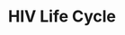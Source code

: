 ---
annotations:
- id: PW:0001028
  parent: disease pathway
  type: Pathway Ontology
  value: infectious disease pathway
authors:
- ReactomeTeam
- Anwesha
- Mkutmon
description: The life cycle of HIV-1 is divided into early and late phases, shown
  schematically in the figure. In the <b>early</b> phase, an HIV-1 virion binds to
  receptors and co-receptors on the human host cell surface (a), viral and host cell
  membranes fuse and the viral particle is uncoated (b), the viral genome is reverse
  transcribed and the viral preintegration complex (PIC) forms (c), the PIC is transported
  through the nuclear pore into the nucleoplasm (d), and the viral reverse transcript
  is integrated into a host cell chromosome (e). In the <b>late</b> phase, viral RNAs
  are transcribed from the integrated viral genome and processed to generate viral
  mRNAs and full-length viral genomic RNAs (f), the viral RNAs are exported through
  the nuclear pore into the cytosol (g), viral mRNAs are translated and the resulting
  viral proteins are post-translationally processed (h), core particles containing
  viral genomic RNA and proteins assemble at the host cell membrane and immature viral
  particles are released by budding. The released particles mature to become infectious
  (j), completing the cycle (Frankel and Young 1998; Miller and Bushman 1997).<br>Most
  of the crucial concepts used to describe these processes were originally elucidated
  in studies of retroviruses associated with tumors in chickens, birds, and other
  animal model systems, and the rapid elucidation of the basic features of the HIV-1
  life cycle was critically dependent on the intellectual framework provided by these
  earlier studies. This earlier work has been very well summarized (e.g., Weiss et
  al. 1984; Coffin et al. 1997); here for brevity and clarity we focus on experimental
  studies specific to the HIV-1 life cycle.  View original pathway at [http://www.reactome.org/PathwayBrowser/#DIAGRAM=162587
  Reactome].
last-edited: 2020-10-09
organisms:
- Homo sapiens
redirect_from:
- /index.php/Pathway:WP2658
- /instance/WP2658
revision: null
schema-jsonld:
- '@context': https://schema.org/
  '@id': https://wikipathways.github.io/pathways/WP2658.html
  '@type': Dataset
  creator:
    '@type': Organization
    name: WikiPathways
  description: The life cycle of HIV-1 is divided into early and late phases, shown
    schematically in the figure. In the <b>early</b> phase, an HIV-1 virion binds
    to receptors and co-receptors on the human host cell surface (a), viral and host
    cell membranes fuse and the viral particle is uncoated (b), the viral genome is
    reverse transcribed and the viral preintegration complex (PIC) forms (c), the
    PIC is transported through the nuclear pore into the nucleoplasm (d), and the
    viral reverse transcript is integrated into a host cell chromosome (e). In the
    <b>late</b> phase, viral RNAs are transcribed from the integrated viral genome
    and processed to generate viral mRNAs and full-length viral genomic RNAs (f),
    the viral RNAs are exported through the nuclear pore into the cytosol (g), viral
    mRNAs are translated and the resulting viral proteins are post-translationally
    processed (h), core particles containing viral genomic RNA and proteins assemble
    at the host cell membrane and immature viral particles are released by budding.
    The released particles mature to become infectious (j), completing the cycle (Frankel
    and Young 1998; Miller and Bushman 1997).<br>Most of the crucial concepts used
    to describe these processes were originally elucidated in studies of retroviruses
    associated with tumors in chickens, birds, and other animal model systems, and
    the rapid elucidation of the basic features of the HIV-1 life cycle was critically
    dependent on the intellectual framework provided by these earlier studies. This
    earlier work has been very well summarized (e.g., Weiss et al. 1984; Coffin et
    al. 1997); here for brevity and clarity we focus on experimental studies specific
    to the HIV-1 life cycle.  View original pathway at [http://www.reactome.org/PathwayBrowser/#DIAGRAM=162587
    Reactome].
  keywords:
  - (CBC)
  - (NPC)
  - (P04585)
  - (P04585) protein
  - (P04591)
  - (P04591) protein
  - (hypophosphorylated) complex bound to DSIF protein
  - (hypophosphorylated):capped pre-mRNA complex
  - (phosphorylated)
  - (phosphorylated):TFIIF:capped pre-mRNA
  - (unphosphorylated):TFIIF complex
  - 1-LTR form of
  - 11 nucleotide long
  - 2 or 3 nucleotides
  - 2-LTR form of
  - 3 nucleotide long
  - 3' ends of viral
  - 4 nucleotide long
  - 4-9 nucleotide long
  - 9 nucleotide long
  - 'AAAS '
  - ADP
  - ATP
  - 'ATP '
  - Aborted HIV-1 early
  - Assembling HIV
  - Autointegrated viral
  - BANF1
  - 'BANF1 '
  - 'CCNH '
  - 'CCNK '
  - 'CCNT1 '
  - 'CCNT2 '
  - 'CCR5 '
  - CCR5, CXCR4
  - CCR5/CXCR4
  - CD4
  - 'CD4 '
  - CD4:Env gp120/gp41
  - CD4:gp120 bound to
  - 'CDK7 '
  - 'CDK9 '
  - CE complex
  - CE complex with
  - CE:Pol II CTD:Spt5
  - 'CHMP2A '
  - 'CHMP2B '
  - 'CHMP3 '
  - 'CHMP4A '
  - 'CHMP4B '
  - 'CHMP4C '
  - 'CHMP5 '
  - 'CHMP6 '
  - 'CHMP7 '
  - CTDP1
  - 'CTDP1 '
  - 'CTP '
  - 'CXCR4 '
  - Cap Binding Complex
  - CoA-SH
  - Complex
  - Complex)
  - Complex) with RNA
  - DNA as  smaller
  - DNA as an inverted
  - DNA in PIC
  - DNA:4-9 nucleotide
  - DNA:BANF1:HMGA1:PSIP1
  - DSIF complex
  - DSIF:NELF:early
  - ELL
  - 'ELL '
  - 'ERCC2 '
  - 'ERCC3 '
  - ESCRT-I
  - ESCRT-III
  - Early elongation
  - 'Elongating HIV-1 transcript in processive Pol II mediated elongation '
  - 'Elongating HIV-1 transcript prior to cleavage '
  - 'Elongating HIV-1 transcript prior to separation '
  - Elongin Complex
  - Encapsidated viral
  - Envelope
  - 'Envelope glycoprotein gp160 '
  - Escape Complex
  - FACT complex
  - FEN1
  - FURIN
  - GAG Polyprotein
  - GAG-POL Polyprotein
  - 'GAG-POL Polyprotein (P04585) '
  - GDP
  - 'GDP '
  - 'GTF2A1(1-274) '
  - 'GTF2A1(275-376) '
  - 'GTF2A2 '
  - GTF2B
  - 'GTF2B '
  - 'GTF2E1 '
  - 'GTF2E2 '
  - 'GTF2F1 '
  - 'GTF2F2 '
  - 'GTF2H1 '
  - 'GTF2H2 '
  - 'GTF2H3 '
  - 'GTF2H4 '
  - 'GTF2H5 '
  - GTP
  - 'GTP '
  - 'Glycosylated Envelope glycoprotein gp160 '
  - HIV-1
  - HIV-1 Promoter
  - 'HIV-1 RNA '
  - HIV-1 RNA homodimer
  - 'HIV-1 RNA template '
  - HIV-1 Tat-containing
  - HIV-1 aborted
  - HIV-1 arrested
  - HIV-1 capped
  - HIV-1 closed
  - HIV-1 early
  - HIV-1 elongation
  - HIV-1 initiation
  - HIV-1 mRNA
  - 'HIV-1 mRNA '
  - HIV-1 mRNA:CRM1
  - HIV-1 open
  - HIV-1 paused
  - HIV-1 processive
  - HIV-1 template
  - HIV-1 template DNA
  - 'HIV-1 template DNA containing promoter with transcript of  2 or 3 nucleotides '
  - 'HIV-1 template DNA hybrid with phosphodiester-PPi intermediate '
  - 'HIV-1 template DNA opened from -10 to +2, with first nucleotide base-paired at
    5''-end '
  - 'HIV-1 template DNA with first transcript dinucleotide, opened to +8 position '
  - 'HIV-1 template DNA:11 nucleotide transcript hybrid '
  - 'HIV-1 template DNA:3 nucleotide transcript hybrid '
  - 'HIV-1 template DNA:30 nt transcript hybrid '
  - 'HIV-1 template DNA:4 nucleotide transcript hybrid '
  - 'HIV-1 template DNA:4-9 nucleotide transcript hybrid '
  - 'HIV-1 template DNA:9 nucleotide transcript hybrid '
  - 'HIV-1 template:capped HIV-1 transcript hybrid '
  - HIV-1 transcription
  - HIV-1 unspliced RNA
  - HMGA1
  - 'HMGA1 '
  - Host genomic  DNA
  - 'Host genomic  DNA '
  - II
  - IN (Integrase)
  - 'IN (Integrase) (P04585) protein '
  - IN bound to sticky
  - IN:viral DNA bound
  - Immature HIV virion
  - Integrase in PIC
  - Integrated provirus
  - Integration
  - 'KPNA1 '
  - Ku proteins bound to
  - LIG1
  - 'LIG4 '
  - 'MA (P04585) protein '
  - 'MA (P04591) protein '
  - 'MNAT1 '
  - 'MVB12 '
  - MYS-CoA
  - Matrix
  - Matrix layer
  - Mature HIV virion
  - Multimeric capsid
  - 'Multimeric capsid coat '
  - 'Multimeric matrix layer '
  - N-myristoyl GAG
  - 'N-myristoyl GAG '
  - 'N-myristoyl GAG (P04591) protein '
  - 'NC (P04585) protein '
  - 'NC (P04591) protein '
  - 'NCBP1 '
  - 'NCBP2 '
  - 'NDC1 '
  - NEDD4L
  - 'NEDD4L '
  - NELF complex
  - 'NELFA '
  - 'NELFB '
  - 'NELFCD '
  - 'NELFE '
  - NMT 1
  - NMT2
  - NTP
  - 'NUP107 '
  - 'NUP133 '
  - 'NUP153 '
  - 'NUP155 '
  - 'NUP160 '
  - 'NUP188 '
  - 'NUP205 '
  - 'NUP210 '
  - 'NUP214 '
  - 'NUP35 '
  - 'NUP37 '
  - 'NUP43 '
  - 'NUP50 '
  - 'NUP54 '
  - 'NUP58-1 '
  - 'NUP58-2 '
  - 'NUP62 '
  - 'NUP85 '
  - 'NUP88 '
  - 'NUP93 '
  - 'NUP98-3 '
  - 'NUP98-4 '
  - 'NUP98-5 '
  - 'NUPL2 '
  - Nuclear Pore Complex
  - Nucleocapsid
  - P-TEFb complex
  - P-TEFb(Cyclin
  - PDCD6IP
  - 'PDCD6IP '
  - PIC (PreIntegration
  - 'POLR2A '
  - 'POLR2B '
  - 'POLR2C '
  - 'POLR2D '
  - 'POLR2E '
  - 'POLR2F '
  - 'POLR2G '
  - 'POLR2H '
  - 'POLR2I '
  - 'POLR2J '
  - 'POLR2K '
  - 'POLR2L '
  - 'POM121 '
  - 'POM121C '
  - PPIA
  - 'PPIA '
  - PPi
  - PR (Protease)
  - 'PR (Protease) (P04585) protein '
  - PSIP1
  - 'PSIP1 '
  - Pi
  - Pol
  - Pol II
  - Pol II CTD
  - Pol II CTD (
  - Pol II CTD and
  - Pol II transcription
  - Polymerase
  - 'RAE1 '
  - 'RAN '
  - RAN:GTP
  - RANBP1
  - 'RANBP1 '
  - 'RANBP2 '
  - RANGAP1
  - RCC1
  - REV (P04618) protein
  - 'REV (P04618) protein '
  - RNA
  - RNA Pol II with
  - RNA template
  - RNA template and
  - RNGTT
  - 'RNGTT '
  - RNMT
  - 'RNMT '
  - RNase-H digestion
  - 'RPS27A(1-76) '
  - RT
  - RTC
  - RTC  (Reverse
  - RTC with annealed
  - RTC with degraded
  - RTC with duplex DNA
  - RTC with extending
  - RTC with extensive
  - RTC with integration
  - RTC with minus
  - RTC with nicked
  - RTC with tRNA
  - RTC without viral
  - Ran GTPase:GDP
  - Ran-GDP
  - RanBP1:Ran-GTP:CRM1:Rev-bound mRNA complex
  - Rev
  - Rev multimer-bound
  - Rev-bound HIV-1 mRNA
  - Rev-multimer
  - 'Rev-multimer '
  - 'Reverse transcriptase/ribonuclease H '
  - 'SEC13 '
  - 'SEH1L-1 '
  - 'SEH1L-2 '
  - 'SSRP1 '
  - 'SUPT16H '
  - 'SUPT4H1 '
  - Spliced Env mRNA
  - 'Surface protein gp120 '
  - 'Surface protein gp120 (P04578) '
  - T1:Cdk9) complex
  - T1:Cdk9)-containing
  - 'TAF1 '
  - 'TAF10 '
  - 'TAF11 '
  - 'TAF12 '
  - 'TAF13 '
  - 'TAF15 '
  - 'TAF1L '
  - 'TAF2 '
  - 'TAF3 '
  - 'TAF4 '
  - 'TAF4B '
  - 'TAF5 '
  - 'TAF6 '
  - 'TAF7 '
  - 'TAF7L '
  - 'TAF9 '
  - 'TAF9B '
  - 'TBP '
  - TCEA1
  - 'TCEA1 '
  - 'TCEB1 '
  - 'TCEB2 '
  - 'TCEB3 '
  - 'TCEB3B '
  - 'TCEB3C '
  - 'TCEB3CL '
  - 'TCEB3CL2 '
  - TFIIA
  - TFIID
  - TFIIE
  - TFIIH
  - 'TPR '
  - 'TSG101 '
  - Tat
  - Tat (P04608)
  - 'Tat (P04608) '
  - Tat-containing
  - Tat-containing early
  - Tat:P-TEFb(Cyclin
  - Transcription
  - 'Transmembrane protein gp41 '
  - 'Transmembrane protein gp41 (P04578) '
  - Trimeric ENV
  - Trimeric gp120:gp41
  - 'UBA52(1-76) '
  - 'UBAP1 '
  - 'UBB(1-76) '
  - 'UBB(153-228) '
  - 'UBB(77-152) '
  - 'UBC(1-76) '
  - 'UBC(153-228) '
  - 'UBC(229-304) '
  - 'UBC(305-380) '
  - 'UBC(381-456) '
  - 'UBC(457-532) '
  - 'UBC(533-608) '
  - 'UBC(609-684) '
  - 'UBC(77-152) '
  - 'UTP '
  - Ub
  - VIF (P69723) protein
  - 'VIF (P69723) protein '
  - VPR
  - 'VPR '
  - 'VPR (P69726) protein '
  - 'VPS28 '
  - 'VPS37A '
  - 'VPS37B '
  - 'VPS37C '
  - 'VPS37D '
  - 'VPS4A '
  - 'VPS4B '
  - VPU (P05919)
  - 'VPU (P05919) protein '
  - 'VTA1 '
  - Viral core
  - Virion Budding
  - Virion with
  - Virion with CD4
  - Virion with exposed
  - Virion with gp41
  - Vpr:importin-alpha
  - Vps/Vta1
  - XPO1
  - 'XPO1 '
  - 'XRCC4 '
  - XRCC4:LIG4
  - 'XRCC5 '
  - XRCC5:XRCC6
  - 'XRCC6 '
  - aborted elongation
  - activated GT
  - activated gp41
  - after arrest
  - after limited
  - and -strand DNA
  - arrest
  - arrested processive
  - bound to gp120
  - 'capped HIV-1 pre-mRNA '
  - circle
  - circles
  - circular viral DNA
  - coat
  - competent
  - competent viral DNA
  - complementary PBS
  - complex
  - complex after
  - complex containing
  - complex with
  - complex with (ser5)
  - complex:CCR5/CXCR4
  - containing
  - containing extruded
  - containing promoter
  - core
  - coreceptor binding
  - dNTP
  - dinucleotide,
  - discontinuous plus
  - elongation complex
  - exposed
  - extruded transcript
  - forming hairpin
  - from 3'-end
  - fusion peptide in
  - fusogenically
  - 'genomic  DNA with staggered 5'' ends  '
  - glycoprotein gp160
  - hairpin
  - hyperphosphorylated
  - insertion complex
  - integration
  - intermediate
  - ligase IV complex
  - mRNA:Crm1:Ran:GTP
  - mRNA:Crm1:Ran:GTP:NPC
  - minus sssDNA
  - 'minus sssDNA '
  - minus sssDNA:tRNA
  - minus strand DNA
  - 'minus strand DNA (extending) '
  - monoubiquitinated
  - multimer-bound
  - 'myristoylated Nef Protein (UniProt:P04601) '
  - myristoylated nef
  - 'myristoylated nef '
  - nef
  - nucleotide addition
  - oligomer
  - opened to +8
  - other viral genomic
  - 'p-NELFE '
  - 'p-S2,S5-POLR2A '
  - 'p-S5-POLR2A '
  - p-SUPT5H
  - 'p-SUPT5H '
  - 'p51 (RT) '
  - 'p6 (P04585) '
  - 'p6 (P04585) protein '
  - 'p6 (P04591) '
  - 'p6 (P04591) protein '
  - paused processive
  - phospho DSIF)
  - phospho-NELF
  - phosphodiester-PPi
  - phosphorylated CTD
  - 'phosphorylated CTD:'
  - position
  - pre-initiation
  - pre-mRNA:CBC:RNA
  - precursor
  - primer:RNA template
  - prior to separation
  - processive
  - proteins:XRCC4:DNA
  - second-strand DNA
  - separated aborted
  - seqments in +sssDNA
  - sites
  - sssDNA transferred
  - sssDNA:tRNA
  - strand DNA
  - strand flap
  - structure
  - surrounded by
  - synthesis initiated
  - tRNA-Lysine3
  - 'tRNA-Lysine3 '
  - template
  - 'template DNA:30 nt transcript hybrid '
  - to +30
  - to 3'-end of viral
  - to host genomic DNA
  - transcript
  - transcript hybrid
  - transcript to +30
  - uncleaved
  - uncoated viral
  - viral
  - viral DNA
  - viral DNA bound with
  - viral DNA:Ku
  - viral PIC proteins
  - 'viral RNA template being digested by RNase-H (extensive) '
  - 'viral RNA template degraded by RNase-H (initial) '
  - 'viral RNA template extensively digested except in PPT region '
  - 'viral minus strand DNA (full-length) '
  - 'viral minus strand DNA (initial) '
  - 'viral minus strand DNA after ligation '
  - 'viral minus strand DNA with sticky 3'' end '
  - 'viral plus strand DNA (full-length) '
  - 'viral plus strand DNA after ligation '
  - 'viral plus strand DNA with sticky 3'' end '
  - 'viral second strand DNA (plus sss) '
  - 'viral second strand DNA with plus sssDNA (discontinuous) '
  - 'viral second strand DNA with plus sssDNA (extending) '
  - virion
  - with
  - with first
  - with separated and
  - with staggered ends
  - 'with transcript of '
  license: CC0
  name: HIV Life Cycle
seo: CreativeWork
title: HIV Life Cycle
wpid: WP2658
---
